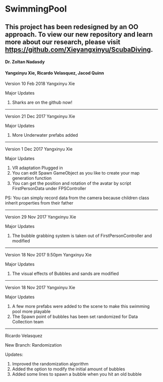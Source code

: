 # SwimmingPool

## This project has been redesigned by an OO approach. To view our new repository and learn more about our research, please visit https://github.com/Xieyangxinyu/ScubaDiving.

#### Dr. Zoltan Nadasdy
#### Yangxinyu Xie, Ricardo Velasquez, Jacod Quinn
Version 10 Feb 2018
Yangxinyu Xie

Major Updates
1. Sharks are on the github now!

-----------------------------------------------------------------------------------------
Version 21 Dec 2017
Yangxinyu Xie

Major Updates
1. More Underwater prefabs added

-----------------------------------------------------------------------------------------

Version 1 Dec 2017
Yangxinyu Xie

Major Updates
1. VR adaptation Plugged in
2. You can edit Spawn GameObject as you like to create your map generation function
3. You can get the position and rotation of the avatar by script FirstPersonData under FPSController

PS: You can simply record data from the camera because children class inherit properties from their father

-----------------------------------------------------------------------------------------

Version 29 Nov 2017
Yangxinyu Xie

Major Updates
1. The bubble grabbing system is taken out of FirstPersonController and modified

-----------------------------------------------------------------------------------------

Version 18 Nov 2017 9.50pm
Yangxinyu Xie

Major Updates
1. The visual effects of Bubbles and sands are modified

-----------------------------------------------------------------------------------------

Version 18 Nov 2017
Yangxinyu Xie

Major Updates

1. A few more prefabs were added to the scene to make this swimming pool more playable
2. The Spawn point of bubbles has been set randomized for Data Collection team

-----------------------------------------------------------------------------------------
Ricardo Velasquez

New Branch: Randomization

Updates:
1. Improved the randomization algorithm
2. Added the option to modify the initial amount of bubbles
3. Added some lines to spawn a bubble when you hit an old bubble
